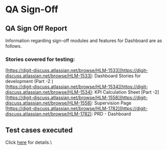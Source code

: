 # QA Sign-Off

## QA Sign Off Report

Information regarding sign-off modules and features for Dashboard are as follows.

### Stories covered for testing:

[https://digit-discuss.atlassian.net/browse/HLM-1533](https://digit-discuss.atlassian.net/browse/HLM-1533): Dashboard Stories for development (Part -2 )\
[https://digit-discuss.atlassian.net/browse/HLM-1534](https://digit-discuss.atlassian.net/browse/HLM-1534): KPI Calculation Sheet \[Part -2]\
[https://digit-discuss.atlassian.net/browse/HLM-1558](https://digit-discuss.atlassian.net/browse/HLM-1558): Supervision Page\
[https://digit-discuss.atlassian.net/browse/HLM-1782](https://digit-discuss.atlassian.net/browse/HLM-1782): PRD - Dashboard

## Test cases executed

Click [here](../test-cases.md) for details.\
